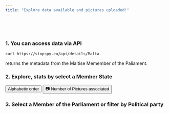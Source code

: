 ```yaml
---
title: "Explore data available and pictures uploaded!"
---
```


<br>
<br>

### 1. You can access data via API

`curl https://stopspy.eu/api/details/Malta`

returns the metadata from the Maltise Memember of the Paliament.

### 2. Explore, stats by select a Member State 

<div id="sorts" class="button-group">
  <button class="button is-checked" data-sort-by="name">Alphabetic order</button>
  <!-- <button class="button" data-sort-by="symbol">🗣 Number of Parliament representatives</button> -->
  <button class="button" data-sort-by="number">📷 Number of Pictures associated</button>
</div>

<div class="grid" id="state-list-container"></div>

### 3. Select a Member of the Parliament or filter by Political party

<div class="table" id="state-mep-container"></div>

<script src="/js/isotope.pkgd.min.js"></script>

<script>

window.addEventListener('load', loadIsotope);

const serverAPI = 
  window.location.hostname === 'localhost' ?
  'http://localhost:2023/api' : '/api';

let faceStats = null;

async function loadIsotope() {

  const EUMS = {
    'Austria': "🇦🇹",
    'Belgium': "🇧🇪",
    'Bulgaria': "🇧🇬",
    'Croatia': "🇭🇷",
    'Cyprus': "🇨🇾",
    'Czechia': "🇨🇿",
    'Denmark': "🇩🇰",
    'Estonia': "🇪🇪",
    'Finland': "🇫🇮",
    'France': "🇫🇷",
    'Germany': "🇩🇪",
    'Greece': "🇬🇷",
    'Hungary': "🇭🇺",
    'Ireland': "🇮🇪",
    'Italy': "🇮🇹",
    'Latvia': "🇱🇻",
    'Lithuania': "🇱🇹",
    'Luxembourg': "🇱🇺",
    'Malta': "🇲🇹",
    'Netherlands': "🇳🇱",
    'Poland': "🇵🇱",
    'Portugal': "🇵🇹",
    'Romania': "🇷🇴",
    'Slovakia': "🇸🇰",
    'Slovenia': "🇸🇮",
    'Spain': "🇪🇸",
    'Sweden': "🇸🇪"
  };

  const response = await fetch(`${serverAPI}/stats`);
  /* record the result in a global variable */
  faceStats = await response.json();

  // <p class="number">Representatives: 23</p>
  const htmlblob = _.map(EUMS, function(flag, members) {
    const amounts = _.find(faceStats, { _id : members });
    console.log(amounts);
    const rv = `<div onclick="expandNation(${members})"
      id="${members}" class="element-item" photos=${amounts.counter}>
      <p class="name">${members}</p>
      <p class="symbol">${flag}</p>
      <p class="number">🗣 ${amounts.counter}</p>
      <p class="weight">📷 ${amounts.counter}</p>
    </div>`;
    return rv;
  });
  $("#state-list-container").html(htmlblob.join('\n'));

  // init Isotope
  var $grid = $('.grid').isotope({
    itemSelector: '.element-item',
    layoutMode: 'fitRows',
    getSortData: {
      name: '.name',
      number: '[photos] parseInt',
    }
  });

  // filter functions
  var filterFns = {
    // show if number is greater than 50
    numberGreaterThan50: function() {
      var number = $(this).find('.number').text();
      return parseInt( number, 10 ) > 50;
    },
    // show if name ends with -ium
    ium: function() {
      var name = $(this).find('.name').text();
      return name.match( /ium$/ );
    }
  };

  // bind filter button click
  $('#filters').on( 'click', 'button', function() {
    var filterValue = $( this ).attr('data-filter');
    // use filterFn if matches value
    filterValue = filterFns[ filterValue ] || filterValue;
    console.log({filterValue});
    $grid.isotope({ filter: filterValue });
  });

  // bind sort button click
  $('#sorts').on( 'click', 'button', function() {
    var sortByValue = $(this).attr('data-sort-by');
    console.log({sortByValue});
    $grid.isotope({ sortBy: sortByValue });
  });

  // change is-checked class on buttons
  $('.button-group').each( function( i, buttonGroup ) {
    var $buttonGroup = $( buttonGroup );
    $buttonGroup.on( 'click', 'button', function() {
      $buttonGroup.find('.is-checked').removeClass('is-checked');
      $( this ).addClass('is-checked');
    });
  });
}

async function expandNation(e) {

  const memberState = e.id;
  const response = await fetch(`${serverAPI}/details/${memberState}`);
  const faceStats = await response.json();

  const htmlblob = _.map(faceStats, function(mep, n) {
    /* TLC: "DE"
       group : "Identity and Democracy Group"
       id : "197475"
       name : "Christine ANDERSON"
       nation : "Germany"
       party : "Alternative für Deutschland"
       urlimg : "https://www.europarl.europa.eu/mepphoto/197475.jpg" */
    const emotions = _.map(mep.facerec.expressions, function(inf) {
      return `<div class="meprbi">${inf.emotion} ${inf.value}%</div>`;
    }).join('\n');
    const rv = `<div id="mep--${mep.id}" class="image-item">
      <img class="contained-image" src="${mep.urlimg}" />
      <div class="contained-info">
        <div class="mepname">${mep.name}</div>
        <div class="mepinfo">${mep.party}</div>

        <hr />
        <div class="mepname">Biometry says:</div>
        <div class="label">Gender</div>
        <div class="meprbi">${Math.round(100 * mep.facerec.genderProbability)}% ${mep.facerec.gender}</div>

        <div class="label">Age</div>
        <div class="meprbi">${Math.round(mep.facerec.age)} years</div>

        <div class="label">Emotion</div>
        ${emotions}

        <br />
      </div>
    </div>`;
    return rv;
  });
  $("#state-mep-container").html(htmlblob.join('\n'));
}

</script>
